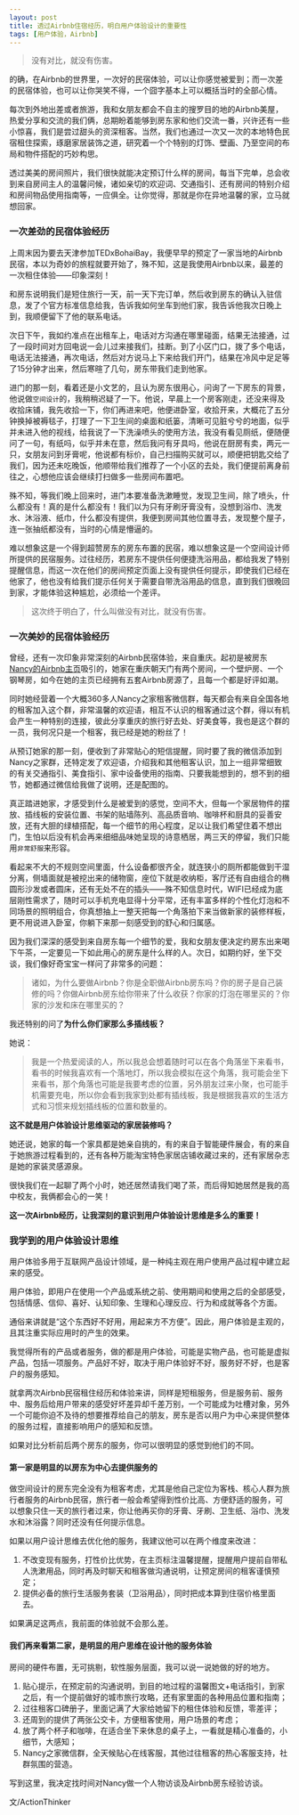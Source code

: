 ```yaml
---
layout: post
title: 透过Airbnb住宿经历，明白用户体验设计的重要性
tags: [用户体验，Airbnb]
---
```


>没有对比，就没有伤害。

的确，在Airbnb的世界里，一次好的民宿体验，可以让你感觉被爱到；而一次差的民宿体验，也可以让你哭笑不得，一个囧字基本上可以概括当时的全部心情。

每次到外地出差或者旅游，我和女朋友都会不自主的搜罗目的地的Airbnb美屋，热爱分享和交流的我们俩，总期盼着能够到房东家和他们交流一番，兴许还有一些小惊喜，我们是尝过甜头的资深租客。当然，我们也通过一次又一次的本地特色民宿租住探索，琢磨家居装饰之道，研究着一个个特别的灯饰、壁画、乃至空间的布局和物件搭配的巧妙构思。

透过美美的房间照片，我们很快就能决定预订什么样的房间，每当下完单，总会收到来自房间主人的温馨问候，诸如亲切的欢迎词、交通指引、还有房间的特别介绍和房间物品使用指南等，一应俱全。让你觉得，那就是你在异地温馨的家，立马就想回家。

### 一次差劲的民宿体验经历
上周末因为要去天津参加TEDxBohaiBay，我便早早的预定了一家当地的Airbnb民宿，本以为奇妙的旅程就要开始了，殊不知，这是我使用Airbnb以来，最差的一次租住体验——印象深刻！

和房东说明我们是短住旅行一天，前一天下完订单，然后收到房东的确认入驻信息，发了个官方标准信息给我，告诉我如何坐车到他们家，我告诉他我次日晚上到，我顺便留下了他的联系电话。

次日下午，我如约准点在出租车上，电话对方沟通在哪里碰面，结果无法接通，过了一段时间对方回电说一会儿过来接我们，挂断。到了小区门口，拨了多个电话，电话无法接通，再次电话，然后对方说马上下来给我们开门，结果在冷风中足足等了15分钟才出来，然后寒暄了几句，房东带我们走到他家。

进门的那一刻，看着还是小文艺的，且认为房东很用心，问询了一下房东的背景，他说做`空间设计`的，我稍稍迟疑了一下。他说，早晨上一个房客刚走，还没来得及收拾床铺，我先收拾一下，你们再进来吧，他便进卧室，收拾开来，大概花了五分钟换掉被褥毯子，打理了一下卫生间的桌面和纸篓，清晰可见脏兮兮的地面，似乎并未进入他的视线，给我说了一下洗澡喷头的使用方法，我没有看见厕纸，便随便问了一句，有纸吗，似乎并未在意，然后我问有牙具吗，他说在厨房有卖，两元一只，女朋友问到牙膏呢，他说都有标价，自己扫描购买就可以，顺便把钥匙交给了我们，因为还未吃晚饭，他顺带给我们推荐了一个小区的去处，我们便提前离身前往之，心想他应该会继续打扫做多一些房间布置吧。

殊不知，等我们晚上回来时，进门本要准备洗漱睡觉，发现卫生间，除了喷头，什么都没有！真的是什么都没有！我们以为只有牙刷牙膏没有，没想到浴巾、洗发水、沐浴液、纸巾，什么都没有提供，我便到房间其他位置寻去，发现整个屋子，连一张抽纸都没有，当时的心情是懵逼的。

难以想象这是一个得到超赞房东的房东布置的民宿，难以想象这是一个空间设计师所提供的民宿服务。过往经历，若房东不提供任何便捷洗浴用品，都给我发了特别提醒信息，而这一次在他们的房间预定页面上没有提供任何提示，即使我们已经在他家了，他也没有给我们提示任何关于需要自带洗浴用品的信息，直到我们很晚回到家，才能体验这种尴尬，必须给一个差评。

>这次终于明白了，什么叫做没有对比，就没有伤害。

### 一次美妙的民宿体验经历
曾经，还有一次印象非常深刻的Airbnb民宿体验，来自重庆。起初是被房东[Nancy的Airbnb主页](https://zh.airbnb.com/rooms/5322221)吸引的，她家在重庆朝天门有两个房间，一个壁炉房、一个钢琴房，如今在她的主页已经拥有五套Airbnb房源了，且每一个都是好评如潮。

同时她经营着一个大概360多人Nancy之家租客微信群，每天都会有来自全国各地的租客加入这个群，非常温馨的欢迎语，相互不认识的租客通过这个群，得以有机会产生一种特别的连接，彼此分享重庆的旅行好去处、好美食等，我也是这个群的一员，我何况只是一个租客，我已经是她的粉丝了！

从预订她家的那一刻，便收到了非常贴心的短信提醒，同时要了我的微信添加到Nancy之家群，还特定发了欢迎语，介绍我和其他租客认识，加上一组非常细致的有关交通指引、美食指引、家中设备使用的指南、只要我能想到的，想不到的细节，她都通过微信给我做了说明，还是配图的。

真正踏进她家，才感受到什么是被爱到的感觉，空间不大，但每一个家居物件的摆放、插线板的安装位置、书架的贴墙陈列、高品质音响、咖啡杯和厨具的妥善安放，还有大胆的绿植搭配，每一个细节的用心程度，足以让我们希望住着不想出门，生怕以后没有机会再来细细品味她呈现的诗意栖居，两三天的停留，我们只能用`非常舒服`来形容。

看起来不大的不规则空间里面，什么设备都很齐全，就连狭小的厕所都能做到干湿分离，侧墙面就是被挖出来的储物窗，座位下就是收纳柜，客厅还有自由组合的椭圆形沙发或者圆床，还有无处不在的插头——殊不知信息时代，WIFI已经成为底层刚性需求了，随时可以手机充电显得十分平常，还有丰富多样的个性化灯泡和不同场景的照明组合，你真想抽上一整天把每一个角落拍下来当做新家的装修样板，更不用说进入卧室，你躺下来那一刻感受到的舒心和归属感。

因为我们深深的感受到来自房东每一个细节的爱，我和女朋友便决定约房东出来喝下午茶，一定要见一下如此用心的房东是什么样的人。次日，如期约好，坐下交谈，我们像好奇宝宝一样问了非常多的问题：

>诸如，为什么要做Airbnb？你是全职做Airbnb房东吗？你的房子是自己装修的吗？你做Airbnb房东给你带来了什么收获？你家的灯泡在哪里买的？你家的沙发和床在哪里买的？

我还特别的问了**为什么你们家那么多插线板？**

她说：

>我是一个热爱阅读的人，所以我总会想着随时可以在各个角落坐下来看书，看书的时候我喜欢有一个落地灯，所以我会模拟在这个角落，我可能会坐下来看书，那个角落也可能是我要考虑的位置，另外朋友过来小聚，也可能手机需要充电，所以你会看到我家到处都有插线板，我是根据我喜欢的生活方式和习惯来规划插线板的位置和数量的。

**这不就是用户体验设计思维驱动的家居装修吗？**

她还说，她家的每一个家具都是她亲自挑的，有的来自于智能硬件展会，有的来自于她旅游过程看到的，还有各种万能淘宝特色家居店铺收藏过来的，还有家居杂志是她的家装灵感源泉。

很快我们在一起聊了两个小时，她还居然请我们喝了茶，而后得知她居然是我的高中校友，我俩都会心的一笑！

**这一次Airbnb经历，让我深刻的意识到用户体验设计思维是多么的重要！**

### 我学到的用户体验设计思维

用户体验多用于互联网产品设计领域，是一种纯主观在用户使用产品过程中建立起来的感受。

用户体验，即用户在使用一个产品或系统之前、使用期间和使用之后的全部感受，包括情感、信仰、喜好、认知印象、生理和心理反应、行为和成就等各个方面。

通俗来讲就是“这个东西好不好用，用起来方不方便”。因此，用户体验是主观的，且其注重实际应用时的产生的效果。

我觉得所有的产品或者服务，做的都是用户体验，可能是实物产品，也可能是虚拟产品，包括一项服务。产品好不好，取决于用户体验好不好，服务好不好，也是客户的服务感知。

就拿两次Airbnb民宿租住经历和体验来讲，同样是短租服务，但是服务前、服务中、服务后给用户带来的感受好坏差异却千差万别，一个可能成为吐槽对象，另外一个可能你迫不及待的想要推荐给自己的朋友，房东是否以用户为中心来提供整体的服务过程，直接影响用户的感知和反馈。

如果对比分析前后两个房东的服务，你可以很明显的感觉到他们的不同。

#### 第一家是明显的以房东为中心去提供服务的
做空间设计的房东完全没有为租客考虑，尤其是他自己定位为客栈、核心人群为旅行者服务的Airbnb民宿，旅行者一般会希望得到性价比高、方便舒适的服务，可以想象只住一天的旅行者过来，你让他再买你的牙膏、牙刷、卫生纸、浴巾、洗发水和沐浴露？同时还没有任何提示信息。

如果以用户设计思维去优化他的服务，我建议他可以在两个维度来改进：

1. 不改变现有服务，打性价比优势，在主页标注温馨提醒，提醒用户提前自带私人洗漱用品，同时再及时聊天和租客做沟通说明，让预定房间的租客谨慎预定；
2. 提供必备的旅行生活服务套装（卫浴用品），同时把成本算到住宿价格里面去。

如果满足这两点，我前面的体验就不会那么差。

#### 我们再来看第二家，是明显的用户思维在设计他的服务体验

房间的硬件布置，无可挑剔，软性服务层面，我可以说一说她做的好的地方。

1. 贴心提示，在预定前的沟通说明，到目的地过程的温馨图文+电话指引，到家之后，有一个提前做好的城市旅行攻略，还有家里面的各种用品位置和指南；
2. 过往租客口碑册子，里面记满了大家给她留下的租住体验和反馈，零差评；
3. 还周到的提供了两张公交卡，方便租客使用，用户场景的考虑；
4. 放了两个杯子和咖啡，在适合坐下来休息的桌子上，一看就是精心准备的，小细节，大感知；
5. Nancy之家微信群，全天候贴心在线客服，其他过往租客的热心客服支持，社群氛围的营造。


写到这里，我决定找时间对Nancy做一个人物访谈及Airbnb房东经验访谈。



文/ActionThinker



